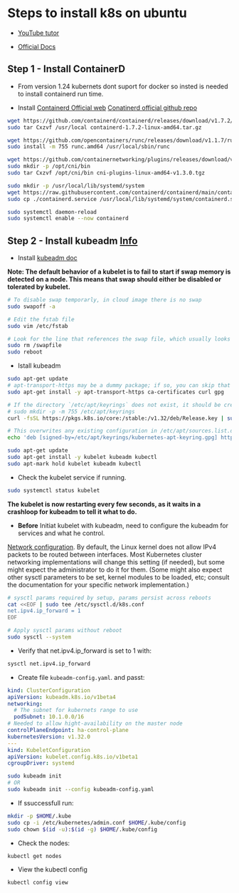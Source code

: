 # Steps to install k8s on ubuntu

- [YouTube tutor](https://www.youtube.com/watch?v=2mWwBEnv658&list=PLyRsEx7ohcVOxl-K3Z2l5KBjc16qcfr5b&index=2&ab_channel=Farhad)

- [Official Docs](https://kubernetes.io/docs/home/)

## Step 1 - Install ContainerD

- From version 1.24 kubernets dont suport for docker so insted is needed to install containerd run time.

- Install [Containerd Official web](https://containerd.io/) [Conatinerd official github repo](https://github.com/containerd/containerd/blob/main/docs/getting-started.md)

```sh
wget https://github.com/containerd/containerd/releases/download/v1.7.2/containerd-1.7.2-linux-amd64.tar.gz
sudo tar Cxzvf /usr/local containerd-1.7.2-linux-amd64.tar.gz
```

```sh
wget https://github.com/opencontainers/runc/releases/download/v1.1.7/runc.amd64
sudo install -m 755 runc.amd64 /usr/local/sbin/runc
```

```sh
wget https://github.com/containernetworking/plugins/releases/download/v1.3.0/cni-plugins-linux-amd64-v1.3.0.tgz
sudo mkdir -p /opt/cni/bin
sudo tar Cxzvf /opt/cni/bin cni-plugins-linux-amd64-v1.3.0.tgz
```

```sh
sudo mkdir -p /usr/local/lib/systemd/system
wget https://raw.githubusercontent.com/containerd/containerd/main/containerd.service
sudo cp ./containerd.service /usr/local/lib/systemd/system/containerd.service
```

```sh
sudo systemctl daemon-reload
sudo systemctl enable --now containerd
```

## Step 2 - Install kubeadm  [Info](https://kubernetes.io/docs/tasks/tools/#kubeadm)

- Install [kubeadm doc](https://kubernetes.io/docs/setup/production-environment/tools/kubeadm/install-kubeadm/)

**Note: The default behavior of a kubelet is to fail to start if swap memory is detected on a node. This means that swap should either be disabled or tolerated by kubelet.**

```bash
# To disable swap temporarly, in cloud image there is no swap
sudo swapoff -a

# Edit the fstab file
sudo vim /etc/fstab

# Look for the line that references the swap file, which usually looks like this: /swapfile none swap sw 0 0
sudo rm /swapfile
sudo reboot
```

- Istall kubeadm

```bash
sudo apt-get update
# apt-transport-https may be a dummy package; if so, you can skip that package
sudo apt-get install -y apt-transport-https ca-certificates curl gpg
```

```bash
# If the directory `/etc/apt/keyrings` does not exist, it should be created before the curl command, read the note below.
# sudo mkdir -p -m 755 /etc/apt/keyrings
curl -fsSL https://pkgs.k8s.io/core:/stable:/v1.32/deb/Release.key | sudo gpg --dearmor -o /etc/apt/keyrings/kubernetes-apt-keyring.gpg

# This overwrites any existing configuration in /etc/apt/sources.list.d/kubernetes.list
echo 'deb [signed-by=/etc/apt/keyrings/kubernetes-apt-keyring.gpg] https://pkgs.k8s.io/core:/stable:/v1.32/deb/ /' | sudo tee /etc/apt/sources.list.d/kubernetes.list

sudo apt-get update
sudo apt-get install -y kubelet kubeadm kubectl
sudo apt-mark hold kubelet kubeadm kubectl
```

- Check the kubelet service if running.

```bash
sudo systemctl status kubelet
```

**The kubelet is now restarting every few seconds, as it waits in a crashloop for kubeadm to tell it what to do.**

- **Before** Initiat kubelet with kubeadm, need to configure the kubeadm for services and what he control.

[Network configuration](https://kubernetes.io/docs/setup/production-environment/container-runtimes/#network-configuration).
By default, the Linux kernel does not allow IPv4 packets to be routed between interfaces. Most Kubernetes cluster networking implementations will change this setting (if needed), but some might expect the administrator to do it for them. (Some might also expect other sysctl parameters to be set, kernel modules to be loaded, etc; consult the documentation for your specific network implementation.)

```bash
# sysctl params required by setup, params persist across reboots
cat <<EOF | sudo tee /etc/sysctl.d/k8s.conf
net.ipv4.ip_forward = 1
EOF

# Apply sysctl params without reboot
sudo sysctl --system
```

- Verify that net.ipv4.ip_forward is set to 1 with:

```bash
sysctl net.ipv4.ip_forward
```

- Create file `kubeadm-config.yaml`. and passt:

```yaml
kind: ClusterConfiguration
apiVersion: kubeadm.k8s.io/v1beta4
networking:
  # The subnet for kubernets range to use
  podSubnet: 10.1.0.0/16 
# Needed to allow hight-availability on the master node
controlPlaneEndpoint: ha-control-plane 
kubernetesVersion: v1.32.0
---
kind: KubeletConfiguration
apiVersion: kubelet.config.k8s.io/v1beta1
cgroupDriver: systemd
```

```bash
sudo kubeadm init 
# OR
sudo kubeadm init --config kubeadm-config.yaml
```

- If ssuccessfull run:

```bash
mkdir -p $HOME/.kube
sudo cp -i /etc/kubernetes/admin.conf $HOME/.kube/config
sudo chown $(id -u):$(id -g) $HOME/.kube/config
```

- Check the nodes:

```bash
kubectl get nodes
```

- View the kubectl config

```bash
kubectl config view
```
